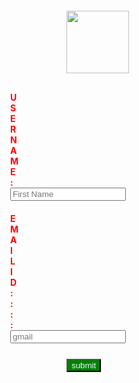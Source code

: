 <!DOCTYPE html>
<html lang="en">
<head>
 <meta charset="UTF-8">
 <meta name="viewport" content="width=device-width, initial-scale=1.0">
 <link href="l.css" rel="stylesheet">
 <title>Loginpage</title>
 <link href="l.png" rel="icon" >
 
</head>
<body>
 <form action="/" method="post">
  <img src="https://encrypted-tbn0.gstatic.com/images?q=tbn:ANd9GcQSHQuVEUohTAfAsOq6huKLrG0IoFjOrti8hA&usqp=CAU" style="height: 100px; width:100px; margin-left: 600px; margin-top: 60px;">
  <div style="margin-top: 30px; margin-left: 510px;"><label style="color:red;"><b>USERNAME:</b></label>
  <input type="text"  name="user" placeholder="First Name" ></div>
  <div style="margin-top:20px; margin-left:510px;"><label style="color: red;"><b>  EMAIL ID    ::::</b></label>
 <input type="email"  name="mail" placeholder="gmail">
 </div>
 <div style="margin-top: 25px; margin-left:600px ;">
 <button type="submit" style="background-color: green; color: aliceblue;" name="submit">submit</button>
 </div>
 </form>
 
</body>
</html>

